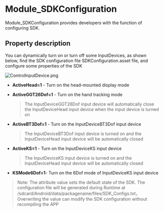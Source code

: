 # Module_SDKConfiguration
Module_SDKConfiguration provides developers with the function of configuring SDK.



## Property description
You can dynamically turn on or turn off some InputDevices, as shown below, find the SDK configuration file SDKConfiguration.asset file, and configure some properties of the SDK

![ControlInputDevice.png](D:/01_works/01_Unity/00_UnitySDK/ShadowSDKwebpage/Images/Gettingstartedtutorials/ControlInputDevice.png)

* **ActiveHead=1** - Turn on the head-mounted display mode

* **ActiveGGT26Dof=1** - Turn on the hand tracking mode

  > The InputDeviceGGT26Dof input device will automatically close the InputDeviceHead input device when the input device is turned on

* **ActiveBT3Dof=1** - Turn on the InputDeviceBT3Dof input device

  > The InputDeviceBT3Dof input device is turned on and the InputDeviceHead input device will be automatically closed

* **ActiveKS=1** - Turn on the InputDeviceKS input device

  > The InputDeviceKS input device is turned on and the InputDeviceHead input device will be automatically closed

* **KSMode6Dof=1**- Turn on the 6Dof mode of InputDeviceKS input device


> Note: The attribute value sets the default state of the SDK. The configuration file will be generated during Runtime at /sdcard/Android/data/packagename/files/SDK_Configs.txt，Overwriting the value can modify the SDK configuration without recompiling the APP